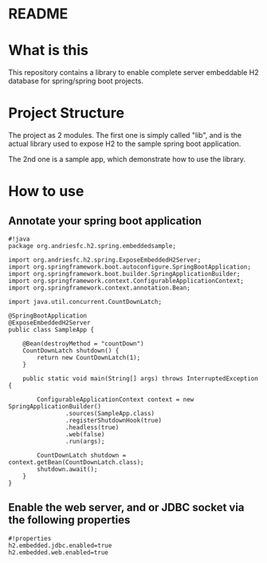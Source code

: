 # README #

# What is this #

This repository contains a library to enable complete server embeddable H2 database for spring/spring boot projects.

# Project Structure #

The project as 2 modules. The first one is simply called "lib", and is the 
actual library used to expose H2 to the sample spring boot application.

The 2nd one is a sample app, which demonstrate how to use the library.

# How to use #

##  Annotate your spring boot application

```
#!java
package org.andriesfc.h2.spring.embeddedsample;

import org.andriesfc.h2.spring.ExposeEmbeddedH2Server;
import org.springframework.boot.autoconfigure.SpringBootApplication;
import org.springframework.boot.builder.SpringApplicationBuilder;
import org.springframework.context.ConfigurableApplicationContext;
import org.springframework.context.annotation.Bean;

import java.util.concurrent.CountDownLatch;

@SpringBootApplication
@ExposeEmbeddedH2Server
public class SampleApp {

    @Bean(destroyMethod = "countDown")
    CountDownLatch shutdown() {
        return new CountDownLatch(1);
    }

    public static void main(String[] args) throws InterruptedException {

        ConfigurableApplicationContext context = new SpringApplicationBuilder()
                .sources(SampleApp.class)
                .registerShutdownHook(true)
                .headless(true)
                .web(false)
                .run(args);

        CountDownLatch shutdown = context.getBean(CountDownLatch.class);
        shutdown.await();
    }
}
```

## Enable the web server, and or JDBC socket via the following properties


```
#!properties
h2.embedded.jdbc.enabled=true
h2.embedded.web.enabled=true
```


